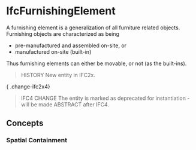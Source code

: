 # IfcFurnishingElement

A furnishing element is a generalization of all furniture related objects. Furnishing objects are characterized as being

* pre-manufactured and assembled on-site, or
* manufactured on-site (built-in)

Thus furnishing elements can either be movable, or not (as the built-ins).

> HISTORY  New entity in IFC2x.

{ .change-ifc2x4}
> IFC4 CHANGE  The entity is marked as deprecated for instantiation - will be made ABSTRACT after IFC4.

## Concepts

### Spatial Containment



